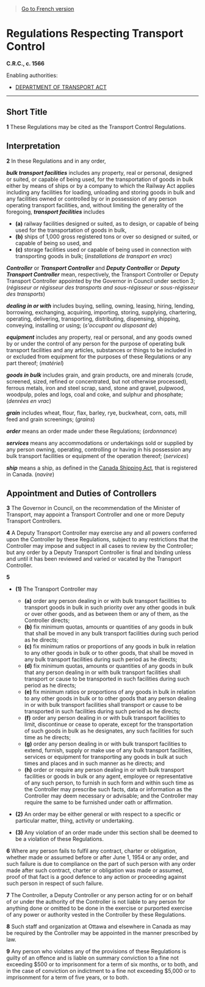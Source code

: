 > [Go to French version](/fr/Règlements/Codification%20des%20règlements%20du%20Canada/1501-1600/C.R.C.,%20ch.%201566.md)

# Regulations Respecting Transport Control

**C.R.C., c. 1566**

Enabling authorities: 
- [DEPARTMENT OF TRANSPORT ACT](/en/Acts/Revised%20Statutes%20of%20Canada/T/T-18.md)

----------



## Short Title


**1** These Regulations may be cited as the Transport Control Regulations.




## Interpretation


**2** In these Regulations and in any order,

***bulk transport facilities*** includes any property, real or personal, designed or suited, or capable of being used, for the transportation of goods in bulk either by means of ships or by a company to which the Railway Act applies including any facilities for loading, unloading and storing goods in bulk and any facilities owned or controlled by or in possession of any person operating transport facilities, and, without limiting the generality of the foregoing, ***transport facilities*** includes
- **(a)** railway facilities designed or suited, as to design, or capable of being used for the transportation of goods in bulk,
- **(b)** ships of 1,000 gross registered tons or over so designed or suited, or capable of being so used, and
- **(c)** storage facilities used or capable of being used in connection with transporting goods in bulk; (*installations de transport en vrac*)

***Controller*** or ***Transport Controller*** and ***Deputy Controller*** or ***Deputy Transport Controller*** mean, respectively, the Transport Controller or Deputy Transport Controller appointed by the Governor in Council under section 3; (*régisseur or régisseur des transports and sous-régisseur or sous-régisseur des transports*)

***dealing in or with*** includes buying, selling, owning, leasing, hiring, lending, borrowing, exchanging, acquiring, importing, storing, supplying, chartering, operating, delivering, transporting, distributing, dispensing, shipping, conveying, installing or using; (*s'occupant ou disposant de*)

***equipment*** includes any property, real or personal, and any goods owned by or under the control of any person for the purpose of operating bulk transport facilities and any articles, substances or things to be included in or excluded from equipment for the purposes of these Regulations or any part thereof; (*matériel*)

***goods in bulk*** includes grain, and grain products, ore and minerals (crude, screened, sized, refined or concentrated, but not otherwise processed), ferrous metals, iron and steel scrap, sand, stone and gravel, pulpwood, woodpulp, poles and logs, coal and coke, and sulphur and phosphate; (*denrées en vrac*)

***grain*** includes wheat, flour, flax, barley, rye, buckwheat, corn, oats, mill feed and grain screenings; (*grains*)

***order*** means an order made under these Regulations; (*ordonnance*)

***services*** means any accommodations or undertakings sold or supplied by any person owning, operating, controlling or having in his possession any bulk transport facilities or equipment of the operation thereof; (*services*)

***ship*** means a ship, as defined in the [Canada Shipping Act](/en/Acts/Revised%20Statutes%20of%20Canada/S/S-9.md), that is registered in Canada. (*navire*)




## Appointment and Duties of Controllers


**3** The Governor in Council, on the recommendation of the Minister of Transport, may appoint a Transport Controller and one or more Deputy Transport Controllers.



**4** A Deputy Transport Controller may exercise any and all powers conferred upon the Controller by these Regulations, subject to any restrictions that the Controller may impose and subject in all cases to review by the Controller; but any order by a Deputy Transport Controller is final and binding unless and until it has been reviewed and varied or vacated by the Transport Controller.



**5** 

- **(1)** The Transport Controller may
	- **(a)** order any person dealing in or with bulk transport facilities to transport goods in bulk in such priority over any other goods in bulk or over other goods, and as between them or any of them, as the Controller directs;
	- **(b)** fix minimum quotas, amounts or quantities of any goods in bulk that shall be moved in any bulk transport facilities during such period as he directs;
	- **(c)** fix minimum ratios or proportions of any goods in bulk in relation to any other goods in bulk or to other goods, that shall be moved in any bulk transport facilities during such period as he directs;
	- **(d)** fix minimum quotas, amounts or quantities of any goods in bulk that any person dealing in or with bulk transport facilities shall transport or cause to be transported in such facilities during such period as he directs;
	- **(e)** fix minimum ratios or proportions of any goods in bulk in relation to any other goods in bulk or to other goods that any person dealing in or with bulk transport facilities shall transport or cause to be transported in such facilities during such period as he directs;
	- **(f)** order any person dealing in or with bulk transport facilities to limit, discontinue or cease to operate, except for the transportation of such goods in bulk as he designates, any such facilities for such time as he directs;
	- **(g)** order any person dealing in or with bulk transport facilities to extend, furnish, supply or make use of any bulk transport facilities, services or equipment for transporting any goods in bulk at such times and places and in such manner as he directs; and
	- **(h)** order or require any person dealing in or with bulk transport facilities or goods in bulk or any agent, employee or representative of any such person, to furnish in such form and within such time as the Controller may prescribe such facts, data or information as the Controller may deem necessary or advisable; and the Controller may require the same to be furnished under oath or affirmation.

- **(2)** An order may be either general or with respect to a specific or particular matter, thing, activity or undertaking.

- **(3)** Any violation of an order made under this section shall be deemed to be a violation of these Regulations.



**6** Where any person fails to fulfil any contract, charter or obligation, whether made or assumed before or after June 1, 1954 or any order, and such failure is due to compliance on the part of such person with any order made after such contract, charter or obligation was made or assumed, proof of that fact is a good defence to any action or proceeding against such person in respect of such failure.



**7** The Controller, a Deputy Controller or any person acting for or on behalf of or under the authority of the Controller is not liable to any person for anything done or omitted to be done in the exercise or purported exercise of any power or authority vested in the Controller by these Regulations.



**8** Such staff and organization at Ottawa and elsewhere in Canada as may be required by the Controller may be appointed in the manner prescribed by law.



**9** Any person who violates any of the provisions of these Regulations is guilty of an offence and is liable on summary conviction to a fine not exceeding $500 or to imprisonment for a term of six months, or to both, and in the case of conviction on indictment to a fine not exceeding $5,000 or to imprisonment for a term of five years, or to both.


